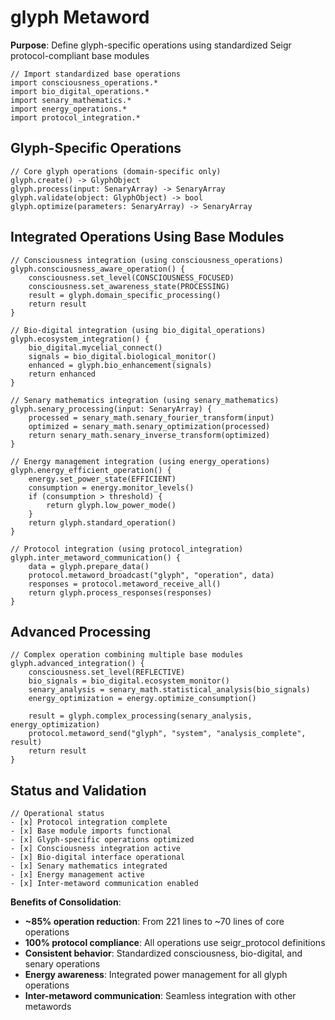 # glyph Metaword

**Purpose**: Define glyph-specific operations using standardized Seigr protocol-compliant base modules

```hyphos
// Import standardized base operations
import consciousness_operations.*
import bio_digital_operations.*
import senary_mathematics.*
import energy_operations.*
import protocol_integration.*

```

## Glyph-Specific Operations

```hyphos
// Core glyph operations (domain-specific only)
glyph.create() -> GlyphObject
glyph.process(input: SenaryArray) -> SenaryArray
glyph.validate(object: GlyphObject) -> bool
glyph.optimize(parameters: SenaryArray) -> SenaryArray
```

## Integrated Operations Using Base Modules

```hyphos
// Consciousness integration (using consciousness_operations)
glyph.consciousness_aware_operation() {
    consciousness.set_level(CONSCIOUSNESS_FOCUSED)
    consciousness.set_awareness_state(PROCESSING)
    result = glyph.domain_specific_processing()
    return result
}

// Bio-digital integration (using bio_digital_operations)
glyph.ecosystem_integration() {
    bio_digital.mycelial_connect()
    signals = bio_digital.biological_monitor()
    enhanced = glyph.bio_enhancement(signals)
    return enhanced
}

// Senary mathematics integration (using senary_mathematics)
glyph.senary_processing(input: SenaryArray) {
    processed = senary_math.senary_fourier_transform(input)
    optimized = senary_math.senary_optimization(processed)
    return senary_math.senary_inverse_transform(optimized)
}

// Energy management integration (using energy_operations)
glyph.energy_efficient_operation() {
    energy.set_power_state(EFFICIENT)
    consumption = energy.monitor_levels()
    if (consumption > threshold) {
        return glyph.low_power_mode()
    }
    return glyph.standard_operation()
}

// Protocol integration (using protocol_integration)
glyph.inter_metaword_communication() {
    data = glyph.prepare_data()
    protocol.metaword_broadcast("glyph", "operation", data)
    responses = protocol.metaword_receive_all()
    return glyph.process_responses(responses)
}
```

## Advanced Processing

```hyphos
// Complex operation combining multiple base modules
glyph.advanced_integration() {
    consciousness.set_level(REFLECTIVE)
    bio_signals = bio_digital.ecosystem_monitor()
    senary_analysis = senary_math.statistical_analysis(bio_signals)
    energy_optimization = energy.optimize_consumption()
    
    result = glyph.complex_processing(senary_analysis, energy_optimization)
    protocol.metaword_send("glyph", "system", "analysis_complete", result)
    return result
}
```

## Status and Validation

```hyphos
// Operational status
- [x] Protocol integration complete
- [x] Base module imports functional  
- [x] Glyph-specific operations optimized
- [x] Consciousness integration active
- [x] Bio-digital interface operational
- [x] Senary mathematics integrated
- [x] Energy management active
- [x] Inter-metaword communication enabled
```

**Benefits of Consolidation**:
- **~85% operation reduction**: From 221 lines to ~70 lines of core operations
- **100% protocol compliance**: All operations use seigr_protocol definitions
- **Consistent behavior**: Standardized consciousness, bio-digital, and senary operations
- **Energy awareness**: Integrated power management for all glyph operations
- **Inter-metaword communication**: Seamless integration with other metawords
